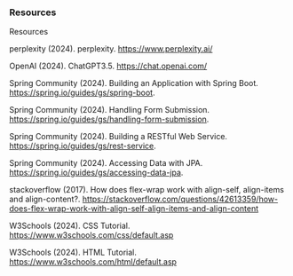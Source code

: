 ### Resources

Resources

perplexity (2024). perplexity. https://www.perplexity.ai/

OpenAI (2024). ChatGPT3.5. https://chat.openai.com/

Spring Community (2024). Building an Application with Spring Boot. https://spring.io/guides/gs/spring-boot.

Spring Community (2024). Handling Form Submission. https://spring.io/guides/gs/handling-form-submission.

Spring Community (2024). Building a RESTful Web Service. https://spring.io/guides/gs/rest-service.

Spring Community (2024). Accessing Data with JPA. https://spring.io/guides/gs/accessing-data-jpa.

stackoverflow (2017). How does flex-wrap work with align-self, align-items and align-content?. https://stackoverflow.com/questions/42613359/how-does-flex-wrap-work-with-align-self-align-items-and-align-content

W3Schools (2024). CSS Tutorial. https://www.w3schools.com/css/default.asp

W3Schools (2024). HTML Tutorial. https://www.w3schools.com/html/default.asp
